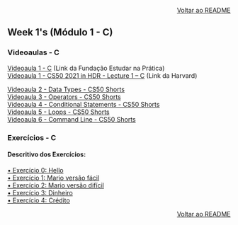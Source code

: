<p align="right">
   <a href="https://patyfil.github.io/CS50-CC50-Harvard/">Voltar ao README</a>
</p>

## Week 1's (Módulo 1 - C)  
### Videoaulas - C
[Videoaula 1 - C](https://www.youtube.com/watch?v=rCTePooJP_s&t=283s) (Link da Fundação Estudar na Prática)  
[Videoaula 1 - CS50 2021 in HDR - Lecture 1 – C](https://www.youtube.com/watch?v=URrzmoIyqLw&t=1s) (Link da Harvard)  

[Videoaula 2 - Data Types - CS50 Shorts](https://www.youtube.com/watch?v=Fc9htmvVZ9U&t=63s)  
[Videoaula 3 - Operators - CS50 Shorts](https://www.youtube.com/watch?v=f1xZf4iJDWE&t=1s)  
[Videoaula 4 - Conditional Statements - CS50 Shorts](https://www.youtube.com/watch?v=1wsaV5nVC7g)  
[Videoaula 5 - Loops - CS50 Shorts](https://www.youtube.com/watch?v=WgX8e_O7eG8)  
[Videoaula 6 - Command Line - CS50 Shorts](https://www.youtube.com/watch?v=BnJ013X02b8)  

### Exercícios - C
#### Descritivo dos Exercícios: 
[•	Exercício 0: Hello](https://cs50.harvard.edu/x/2022/psets/1/hello/)  
[•	Exercício 1: Mario versão fácil](https://cs50.harvard.edu/x/2022/psets/1/mario/less/)  
[•	Exercício 2: Mario versão difícil](https://cs50.harvard.edu/x/2022/psets/1/mario/more/)  
[•	Exercício 3: Dinheiro](https://cs50.harvard.edu/x/2022/psets/1/cash/)  
[•	Exercício 4: Crédito](https://cs50.harvard.edu/x/2022/psets/1/credit/)  

<p align="right">
   <a href="https://patyfil.github.io/CS50-CC50-Harvard/">Voltar ao README</a>
</p>
